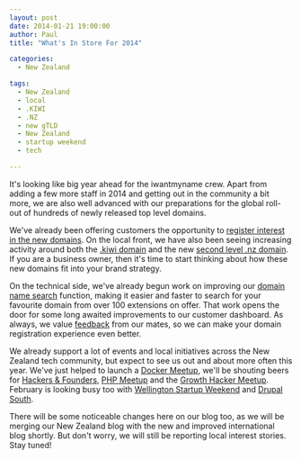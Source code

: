 ```yaml
---
layout: post
date: 2014-01-21 19:00:00
author: Paul
title: "What's In Store For 2014"

categories:
  - New Zealand

tags:
  - New Zealand
  - local
  - .KIWI
  - .NZ
  - new gTLD
  - New Zealand
  - startup weekend
  - tech

---
```


It's looking like big year ahead for the iwantmyname crew. Apart from adding a few more staff in 2014 and getting out in the community a bit more, we are also well advanced with our preparations for the global roll-out of hundreds of newly released top level domains.

<!-- more -->

We've already been offering customers the opportunity to [register interest in the new domains](https://iwantmyname.com/domains/new-gtld-domain-extensions). On the local front, we have also been seeing increasing activity around both the [.kiwi domain](https://iwantmyname.com/blog/2013/11/pre-orders-now-open-for-kiwimore-gtlds-coming-soon.html) and the new [second level .nz domain](https://iwantmyname.com/blog/2013/11/its-time-to-drop-the-conz-pre-ordering-starts-today.html). If you are a business owner, then it's time to start thinking about how these new domains fit into your brand strategy.

On the technical side, we've already begun work on improving our [domain name search](https://iwantmyname.co.nz/) function, making it easier and faster to search for your favourite domain from over 100 extensions on offer. That work opens the door for some long awaited improvements to our customer dashboard. As always, we value [feedback](https://iwantmyname.co.nz/support) from our mates, so we can make your domain registration experience even better. 

We already support a lot of events and local initiatives across the New Zealand tech community, but expect to see us out and about more often this year. We've just helped to launch a [Docker Meetup](http://www.meetup.com/Docker-Wellington/), we'll be shouting beers for [Hackers &amp; Founders](http://www.meetup.com/Hackers-and-Founders-Wellington/), [PHP Meetup](http://www.meetup.com/PHP-Usergroup-Wellington/) and the [Growth Hacker Meetup](http://www.meetup.com/No-Bullshit-Web-Marketing-Meetup/). February is looking busy too with [Wellington Startup Weekend](http://wellington.startupweekend.org/) and [Drupal South](https://drupalsouth2014.drupal.org.nz/). 

There will be some noticeable changes here on our blog too, as we will be merging our New Zealand blog with the new and improved international blog shortly. But don't worry, we will still be reporting local interest stories. Stay tuned!

